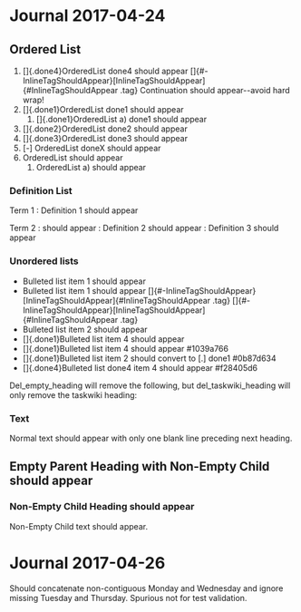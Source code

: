 # Journal 2017-04-24

## Ordered List

1.  []{.done4}OrderedList done4 should appear
    []{#-InlineTagShouldAppear}[InlineTagShouldAppear]{#InlineTagShouldAppear
    .tag} Continuation should appear\--avoid hard wrap!
2.  []{.done1}OrderedList done1 should appear
    1.  []{.done1}OrderedList a) done1 should appear
3.  []{.done2}OrderedList done2 should appear
4.  []{.done3}OrderedList done3 should appear
5.  \[-\] OrderedList doneX should appear
6.  OrderedList should appear
    1.  OrderedList a) should appear

### Definition List

Term 1
:   Definition 1 should appear

Term 2
:   should appear
:   Definition 2 should appear
:   Definition 3 should appear

### Unordered lists

- Bulleted list item 1 should appear
- Bulleted list item 1 should appear
  []{#-InlineTagShouldAppear}[InlineTagShouldAppear]{#InlineTagShouldAppear
  .tag}
  []{#-InlineTagShouldAppear}[InlineTagShouldAppear]{#InlineTagShouldAppear
  .tag}
- Bulleted list item 2 should appear
- []{.done1}Bulleted list item 4 should appear
- []{.done1}Bulleted list item 4 should appear #1039a766
- []{.done1}Bulleted list item 2 should convert to \[.\] done1 #0b87d634
- []{.done4}Bulleted list done4 item 4 should appear #f28405d6

Del_empty_heading will remove the following, but del_taskwiki_heading
will only remove the taskwiki heading:

### Text

Normal text should appear with only one blank line preceding next
heading.

## Empty Parent Heading with Non-Empty Child should appear

### Non-Empty Child Heading should appear

Non-Empty Child text should appear.

# Journal 2017-04-26

Should concatenate non-contiguous Monday and Wednesday and ignore
missing Tuesday and Thursday. Spurious not for test validation.
